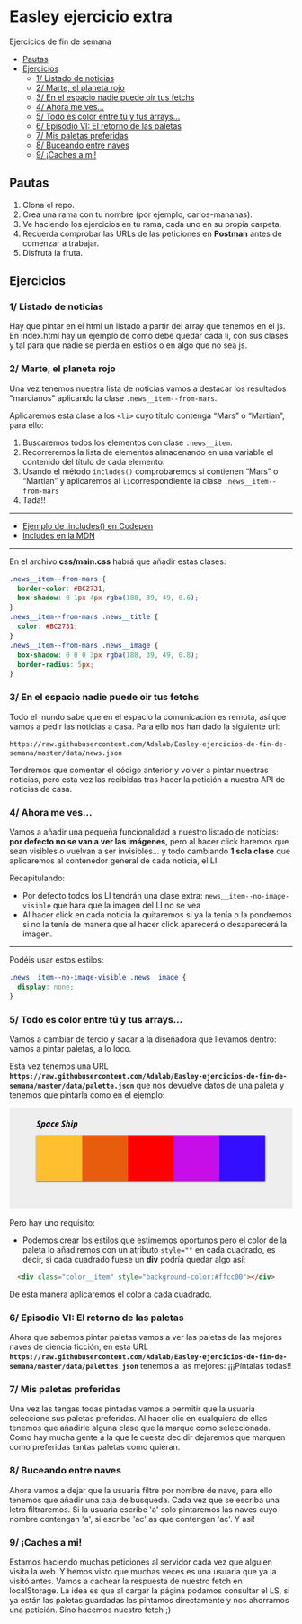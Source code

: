 # Easley ejercicio extra
Ejercicios de fin de semana

<!-- TOC depthFrom:2 -->

- [Pautas](#pautas)
- [Ejercicios](#ejercicios)
  - [1/ Listado de noticias](#1-listado-de-noticias)
  - [2/ Marte, el planeta rojo](#2-marte-el-planeta-rojo)
  - [3/ En el espacio nadie puede oir tus fetchs](#3-en-el-espacio-nadie-puede-oir-tus-fetchs)
  - [4/ Ahora me ves...](#4-ahora-me-ves)
  - [5/ Todo es color entre tú y tus arrays...](#5-todo-es-color-entre-tú-y-tus-arrays)
  - [6/ Episodio VI: El retorno de las paletas](#6-episodio-vi-el-retorno-de-las-paletas)
  - [7/ Mis paletas preferidas](#7-mis-paletas-preferidas)
  - [8/ Buceando entre naves](#8-buceando-entre-naves)
  - [9/ ¡Caches a mi!](#9-¡caches-a-mi)

<!-- /TOC -->

## Pautas
1. Clona el repo.
2. Crea una rama con tu nombre (por ejemplo, carlos-mananas).
3. Ve haciendo los ejercicios en tu rama, cada uno en su propia carpeta.
4. Recuerda comprobar las URLs de las peticiones en **Postman** antes de comenzar a trabajar.
5. Disfruta la fruta.


## Ejercicios

### 1/ Listado de noticias
Hay que pintar en el html un listado a partir del array que tenemos en el js.
En index.html hay un ejemplo de como debe quedar cada li, con sus clases y tal para que nadie se pierda en estilos o en algo que no sea js.

### 2/ Marte, el planeta rojo
Una vez tenemos nuestra lista de noticias vamos a destacar los resultados "marcianos" aplicando la clase `.news__item--from-mars`.

Aplicaremos esta clase a los `<li>` cuyo título contenga “Mars” o “Martian”, para ello:
1. Buscaremos todos los elementos con clase `.news__item`.
2. Recorreremos la lista de elementos almacenando en una variable el contenido del título de cada elemento.
3. Usando el método `includes()` comprobaremos si contienen “Mars” o “Martian” y aplicaremos al `li`correspondiente la clase `.news__item--from-mars`
4. Tada!!

***

* [Ejemplo de .includes() en Codepen](https://codepen.io/adalab/pen/WKoLGJ?editors=1111)
* [Includes en la MDN](https://developer.mozilla.org/en-US/docs/Web/JavaScript/Reference/Global_Objects/String/includes)

***

En el archivo **css/main.css** habrá que añadir estas clases:
```css
.news__item--from-mars {
  border-color: #BC2731;
  box-shadow: 0 1px 4px rgba(188, 39, 49, 0.6);
}
.news__item--from-mars .news__title {
  color: #BC2731;
}
.news__item--from-mars .news__image {
  box-shadow: 0 0 0 3px rgba(188, 39, 49, 0.8);
  border-radius: 5px;
}
```

### 3/ En el espacio nadie puede oir tus fetchs
Todo el mundo sabe que en el espacio la comunicación es remota, así que vamos a pedir las noticias a casa. Para ello nos han dado la siguiente url:
```
https://raw.githubusercontent.com/Adalab/Easley-ejercicios-de-fin-de-semana/master/data/news.json
```
Tendremos que comentar el código anterior y volver a pintar nuestras noticias, pero esta vez las recibidas tras hacer la petición a nuestra API de noticias de casa.

### 4/ Ahora me ves...
Vamos a añadir una pequeña funcionalidad a nuestro listado de noticias: **por defecto no se van a ver las imágenes**, pero al hacer click haremos que sean visibles o vuelvan a ser invisibles... y todo cambiando **1 sola clase** que aplicaremos al contenedor general de cada noticia, el LI.

Recapitulando:
- Por defecto todos los LI tendrán una clase extra: `news__item--no-image-visible` que hará que la imagen del LI no se vea
- Al hacer click en cada noticia la quitaremos si ya la tenía o la pondremos si no la tenía de manera que al hacer click aparecerá o desaparecerá la imagen.

***

Podéis usar estos estilos:
```css
.news__item--no-image-visible .news__image {
  display: none;
}
```

### 5/ Todo es color entre tú y tus arrays...
Vamos a cambiar de tercio y sacar a la diseñadora que llevamos dentro: vamos a pintar paletas, a lo loco.

Esta vez tenemos una URL **`https://raw.githubusercontent.com/Adalab/Easley-ejercicios-de-fin-de-semana/master/data/palette.json`** que nos devuelve datos de una paleta y tenemos que pintarla como en el ejemplo:

![Propuesta de diseño](assets/images/paleta.png)

Pero hay uno requisito:
* Podemos crear los estilos que estimemos oportunos pero el color de la paleta lo añadiremos con un atributo `style=""` en cada cuadrado, es decir, si cada cuadrado fuese un **div** podría quedar algo así:

```html
  <div class="color__item" style="background-color:#ffcc00"></div>
```
De esta manera aplicaremos el color a cada cuadrado.

### 6/ Episodio VI: El retorno de las paletas
Ahora que sabemos pintar paletas vamos a ver las paletas de las mejores naves de ciencia ficción, en esta URL **`https://raw.githubusercontent.com/Adalab/Easley-ejercicios-de-fin-de-semana/master/data/palettes.json`** tenemos a las mejores: ¡¡¡Píntalas todas!!

### 7/ Mis paletas preferidas
Una vez las tengas todas pintadas vamos a permitir que la usuaria seleccione sus paletas preferidas. Al hacer clic en cualquiera de ellas tenemos que añadirle alguna clase que la marque como seleccionada. Como hay mucha gente a la que le cuesta decidir dejaremos que marquen como preferidas tantas paletas como quieran.

### 8/ Buceando entre naves
Ahora vamos a dejar que la usuaria filtre por nombre de nave, para ello tenemos que añadir una caja de búsqueda. Cada vez que se escriba una letra filtraremos. Si la usuaria escribe 'a' solo pintaremos las naves cuyo nombre contengan 'a', si escribe 'ac' as que contengan 'ac'. Y así!

### 9/ ¡Caches a mi!
Estamos haciendo muchas peticiones al servidor cada vez que alguien visita la web. Y hemos visto que muchas veces es una usuaria que ya la visitó antes. Vamos a cachear la respuesta de nuestro fetch en localStorage.
La idea es que al cargar la página podamos consultar el LS, si ya están las paletas guardadas las pintamos directamente y nos ahorramos una petición. Sino hacemos nuestro fetch ;)



